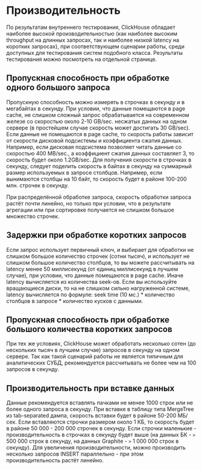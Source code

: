 Производительность
==================

По результатам внутреннего тестирования, ClickHouse обладает наиболее высокой производительностью (как наиболее высоким throughput на длинных запросах, так и наиболее низкой latency на коротких запросах), при соответствующем сценарии работы, среди доступных для тестирования систем подобного класса. Результаты тестирования можно посмотреть на отдельной странице.

Пропускная способность при обработке одного большого запроса
------------------------------------------------------------

Пропускную способность можно измерять в строчках в секунду и в мегабайтах в секунду. При условии, что данные помещаются в page cache, не слишком сложный запрос обрабатывается на современном железе со скоростью около 2-10 GB/sec. несжатых данных на одном сервере (в простейшем случае скорость может достигать 30 GB/sec). Если данные не помещаются в page cache, то скорость работы зависит от скорости дисковой подсистемы и коэффициента сжатия данных. Например, если дисковая подсистема позволяет читать данные со скоростью 400 MB/sec., а коэффициент сжатия данных составляет 3, то скорость будет около 1.2GB/sec. Для получения скорости в строчках в секунду, следует поделить скорость в байтах в секунду на суммарный размер используемых в запросе столбцов. Например, если вынимаются столбцы на 10 байт, то скорость будет в районе 100-200 млн. строчек в секунду.

При распределённой обработке запроса, скорость обработки запроса растёт почти линейно, но только при условии, что в результате агрегации или при сортировке получается не слишком большое множество строчек.

Задержки при обработке коротких запросов
----------------------------------------

Если запрос использует первичный ключ, и выбирает для обработки не слишком большое количество строчек (сотни тысяч), и использует не слишком большое количество столбцов, то вы можете рассчитывать на latency менее 50 миллисекунд (от единиц миллисекунд в лучшем случае), при условии, что данные помещаются в page cache. Иначе latency вычисляется из количества seek-ов. Если вы используйте вращающиеся диски, то на не слишком сильно нагруженной системе, latency вычисляется по формуле: seek time (10 мс.) \* количество столбцов в запросе \* количество кусков с данными.

Пропускная способность при обработке большого количества коротких запросов
--------------------------------------------------------------------------

При тех же условиях, ClickHouse может обработать несколько сотен (до нескольких тысяч в лучшем случае) запросов в секунду на одном сервере. Так как такой сценарий работы не является типичным для аналитических СУБД, рекомендуется рассчитывать не более чем на 100 запросов в секунду.

Производительность при вставке данных
-------------------------------------

Данные рекомендуется вставлять пачками не менее 1000 строк или не более одного запроса в секунду. При вставке в таблицу типа MergeTree из tab-separated дампа, скорость вставки будет в районе 50-200 МБ/сек. Если вставляются строчки размером около 1 КБ, то скорость будет в районе 50 000 - 200 000 строчек в секунду. Если строчки маленькие - производительность в строчках в секунду будет выше (на данных БК - `>` 500 000 строк в секунду, на данных Graphite - `>` 1 000 000 строк в секунду). Для увеличения производительности, можно производить несколько запросов INSERT параллельно - при этом производительность растёт линейно.
